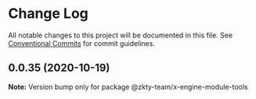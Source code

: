 # Change Log

All notable changes to this project will be documented in this file.
See [Conventional Commits](https://conventionalcommits.org) for commit guidelines.

## 0.0.35 (2020-10-19)

**Note:** Version bump only for package @zkty-team/x-engine-module-tools
